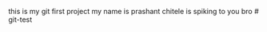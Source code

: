 this is my git first project
my name is prashant chitele is spiking to you bro
#   g i t - t e s t  
 